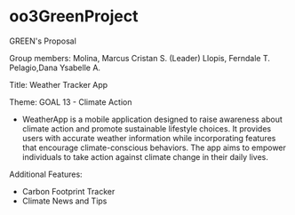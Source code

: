 # oo3GreenProject

GREEN's Proposal

Group members:
Molina, Marcus Cristan S. (Leader)
Llopis, Ferndale T.
Pelagio,Dana Ysabelle A.


Title: Weather Tracker App

Theme: GOAL 13 - Climate Action

- WeatherApp is a mobile application designed to raise awareness about climate action and promote sustainable lifestyle choices. It provides users with accurate weather information while incorporating features that encourage climate-conscious behaviors. The app aims to empower individuals to take action against climate change in their daily lives.

Additional Features:
- Carbon Footprint Tracker
- Climate News and Tips
